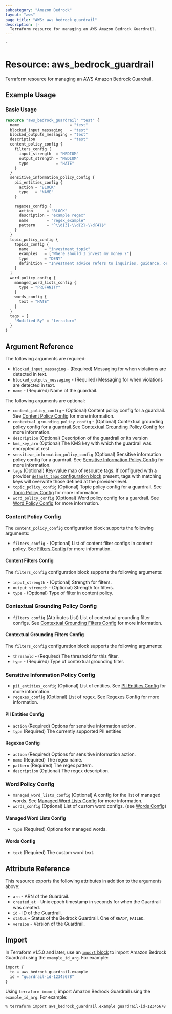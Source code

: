 ```yaml
---
subcategory: "Amazon Bedrock"
layout: "aws"
page_title: "AWS: aws_bedrock_guardrail"
description: |-
  Terraform resource for managing an AWS Amazon Bedrock Guardrail.
---
```

<!---
TIP: A few guiding principles for writing documentation:
1. Use simple language while avoiding jargon and figures of speech.
2. Focus on brevity and clarity to keep a reader's attention.
3. Use active voice and present tense whenever you can.
4. Document your feature as it exists now; do not mention the future or past if you can help it.
5. Use accessible and inclusive language.
--->`
# Resource: aws_bedrock_guardrail

Terraform resource for managing an AWS Amazon Bedrock Guardrail.

## Example Usage

### Basic Usage

```terraform
resource "aws_bedrock_guardrail" "test" {
  name                      = "test"
  blocked_input_messaging   = "test"
  blocked_outputs_messaging = "test"
  description               = "test"
  content_policy_config {
    filters_config {
      input_strength  = "MEDIUM"
      output_strength = "MEDIUM"
      type            = "HATE"
    }
  }
  sensitive_information_policy_config {
    pii_entities_config {
      action = "BLOCK"
      type   = "NAME"
    }

    regexes_config {
      action      = "BLOCK"
      description = "example regex"
      name        = "regex_example"
      pattern     = "^\\d{3}-\\d{2}-\\d{4}$"
    }
  }
  topic_policy_config {
    topics_config {
      name       = "investment_topic"
      examples   = ["Where should I invest my money ?"]
      type       = "DENY"
      definition = "Investment advice refers to inquiries, guidance, or recommendations regarding the management or allocation of funds or assets with the goal of generating returns ."
    }
  }
  word_policy_config {
    managed_word_lists_config {
      type = "PROFANITY"
    }
    words_config {
      text = "HATE"
    }
  }
  tags = {
    "Modified By" = "terraform"
  }
}
```

## Argument Reference

The following arguments are required:

* `blocked_input_messaging` - (Required) Messaging for when violations are detected in text.
* `blocked_outputs_messaging` - (Required) Messaging for when violations are detected in text.
* `name` - (Required) Name of the guardrail.

The following arguments are optional:

* `content_policy_config` - (Optional) Content policy config for a guardrail. See [Content Policy Config](#content-policy-config) for more information.
* `contextual_grounding_policy_config` - (Optional) Contextual grounding policy config for a guardrail.See [Contextual Grounding Policy Config](#contextual-grounding-policy-config) for more information.
* `description` (Optional) Description of the guardrail or its version
* `kms_key_arn` (Optional) The KMS key with which the guardrail was encrypted at rest
* `sensitive_information_policy_config` (Optional) Sensitive information policy config for a guardrail. See [Sensitive Information Policy Config](#sensitive-information-policy-config) for more information.
* `tags` (Optional) Key-value map of resource tags. If configured with a provider [`default_tags` configuration block](https://registry.terraform.io/providers/hashicorp/aws/latest/docs#default_tags-configuration-block) present, tags with matching keys will overwrite those defined at the provider-level.
* `topic_policy_config` (Optional) Topic policy config for a guardrail. See [Topic Policy Config](#topic-policyconfig) for more information.
* `word_policy_config` (Optional) Word policy config for a guardrail. See [Word Policy Config](#word-policy-config) for more information.

### Content Policy Config

The `content_policy_config` configuration block supports the following arguments:
* `filters_config` - (Optional) List of content filter configs in content policy. See [Filters Config](#content-filters-config) for more information.

#### Content Filters Config

The `filters_config` configuration block supports the following arguments:
* `input_strength` - (Optional) Strength for filters.
* `output_strength` - (Optional) Strength for filters.
* `type` - (Optional) Type of filter in content policy.

### Contextual Grounding Policy Config

* `filters_config` (Attributes List) List of contextual grounding filter configs.  See [Contextual Grounding Filters Config](#contextual-grounding-filters-config) for more information.

#### Contextual Grounding Filters Config

The `filters_config` configuration block supports the following arguments:
* `threshold` - (Required) The threshold for this filter.
* `type` - (Required) Type of contextual grounding filter.

### Sensitive Information Policy Config

* `pii_entities_config` (Optional) List of entities. See [PII Entities Config](#pii-entities-config) for more information.
* `regexes_config` (Optional) List of regex. See [Regexes Config](#regexes-config) for more information.

#### PII Entities Config
* `action` (Required) Options for sensitive information action.
* `type` (Required) The currently supported PII entities

#### Regexes Config
* `action` (Required) Options for sensitive information action.
* `name` (Required) The regex name.
* `pattern` (Required) The regex pattern.
* `description` (Optional) The regex description.

### Word Policy Config
* `managed_word_lists_config` (Optional) A config for the list of managed words. See [Managed Word Lists Config](#managed-word-lists-config) for more information.
* `words_config` (Optional) List of custom word configs. (see [Words Config](#words-config))

#### Managed Word Lists Config
* `type` (Required) Options for managed words.

#### Words Config
* `text` (Required) The custom word text.

## Attribute Reference

This resource exports the following attributes in addition to the arguments above:

* `arn` - ARN of the Guardrail.
* `created_at` - Unix epoch timestamp in seconds for when the Guardrail was created.
* `id` - ID of the Guardrail.
* `status` - Status of the Bedrock Guardrail. One of `READY`, `FAILED`.
* `version` - Version of the Guardrail.


## Import

In Terraform v1.5.0 and later, use an [`import` block](https://developer.hashicorp.com/terraform/language/import) to import Amazon Bedrock Guardrail using the `example_id_arg`. For example:

```terraform
import {
  to = aws_bedrock_guardrail.example
  id = "guardrail-id-12345678"
}
```

Using `terraform import`, import Amazon Bedrock Guardrail using the `example_id_arg`. For example:

```console
% terraform import aws_bedrock_guardrail.example guardrail-id-12345678
```
